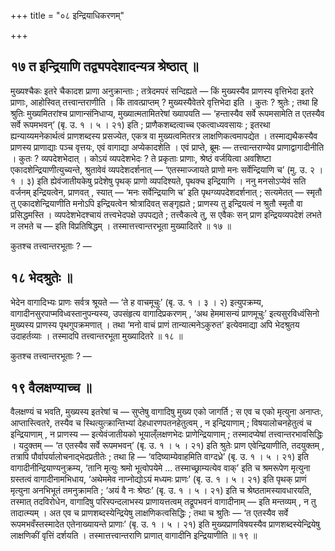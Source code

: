 +++
title = "०८ इन्द्रियाधिकरणम्"

+++

## १७ त इन्द्रियाणि तद्व्यपदेशादन्यत्र श्रेष्ठात् ॥

मुख्यश्चैकः इतरे चैकादश प्राणा अनुक्रान्ताः ; तत्रेदमपरं सन्दिह्यते — किं मुख्यस्यैव प्राणस्य वृत्तिभेदा इतरे प्राणाः, आहोस्वित् तत्त्वान्तराणीति । किं तावत्प्राप्तम् ? मुख्यस्यैवेतरे वृत्तिभेदा इति । कुतः ? श्रुतेः ; तथा हि श्रुतिः मुख्यमितरांश्च प्राणान्संनिधाप्य, मुख्यात्मतामितरेषां ख्यापयति — ‘हन्तास्यैव सर्वे रूपमसामेति त एतस्यैव सर्वे रूपमभवन्’ (बृ. उ. १ । ५ । २१) इति ; प्राणैकशब्दत्वाच्च एकत्वाध्यवसायः ; इतरथा ह्यन्याय्यमनेकार्थत्वं प्राणशब्दस्य प्रसज्येत, एकत्र वा मुख्यत्वमितरत्र लाक्षणिकत्वमापद्येत । तस्माद्यथैकस्यैव प्राणस्य प्राणाद्याः पञ्च वृत्तयः, एवं वागाद्या अप्येकादशेति । एवं प्राप्ते, ब्रूमः — तत्त्वान्तराण्येव प्राणाद्वागादीनीति । कुतः ? व्यपदेशभेदात् । कोऽयं व्यपदेशभेदः ? ते प्रकृताः प्राणाः, श्रेष्ठं वर्जयित्वा अवशिष्टा एकादशेन्द्रियाणीत्युच्यन्ते, श्रुतावेवं व्यपदेशदर्शनात् — ‘एतस्माज्जायते प्राणो मनः सर्वेन्द्रियाणि च’ (मु. उ. २ । १ । ३) इति ह्येवंजातीयकेषु प्रदेशेषु पृथक् प्राणो व्यपदिश्यते, पृथक्च इन्द्रियाणि । ननु मनसोऽप्येवं सति वर्जनम् इन्द्रियत्वेन, प्राणवत् , स्यात् — ‘मनः सर्वेन्द्रियाणि च’ इति पृथग्व्यपदेशदर्शनात् ; सत्यमेतत् — स्मृतौ तु एकादशेन्द्रियाणीति मनोऽपि इन्द्रियत्वेन श्रोत्रादिवत् सङ्गृह्यते ; प्राणस्य तु इन्द्रियत्वं न श्रुतौ स्मृतौ वा प्रसिद्धमस्ति । व्यपदेशभेदश्चायं तत्त्वभेदपक्षे उपपद्यते ; तत्त्वैकत्वे तु, स एवैकः सन् प्राण इन्द्रियव्यपदेशं लभते न लभते च — इति विप्रतिषिद्धम् । तस्मात्तत्त्वान्तरभूता मुख्यादितरे ॥ १७ ॥

कुतश्च तत्त्वान्तरभूताः ? —

## १८ भेदश्रुतेः ॥

भेदेन वागादिभ्यः प्राणः सर्वत्र श्रूयते — ‘ते ह वाचमूचुः’ (बृ. उ. १ । ३ । २) इत्युपक्रम्य, वागादीनसुरपाप्मविध्वस्तानुपन्यस्य, उपसंहृत्य वागादिप्रकरणम् , ‘अथ हेममासन्यं प्राणमूचुः’ इत्यसुरविध्वंसिनो मुख्यस्य प्राणस्य पृथगुपक्रमणात् । तथा ‘मनो वाचं प्राणं तान्यात्मनेऽकुरुत’ इत्येवमाद्या अपि भेदश्रुतय उदाहर्तव्याः । तस्मादपि तत्त्वान्तरभूता मुख्यादितरे ॥ १८ ॥

कुतश्च तत्त्वान्तरभूताः ? —

## १९ वैलक्षण्याच्च ॥

वैलक्षण्यं च भवति, मुख्यस्य इतरेषां च — सुप्तेषु वागादिषु मुख्य एको जागर्ति ; स एव च एको मृत्युना अनाप्तः, आप्तास्त्वितरे, तस्यैव च स्थित्युत्क्रान्तिभ्यां देहधारणपतनहेतुत्वम् , न इन्द्रियाणाम् ; विषयालोचनहेतुत्वं च इन्द्रियाणाम् , न प्राणस्य — इत्येवंजातीयको भूयाल्ँलक्षणभेदः प्राणेन्द्रियाणाम् ; तस्मादप्येषां तत्त्वान्तरभावसिद्धिः । यदुक्तम् — ‘त एतस्यैव सर्वे रूपमभवन्’ (बृ. उ. १ । ५ । २१) इति श्रुतेः प्राण एवेन्द्रियाणीति, तदयुक्तम् , तत्रापि पौर्वापर्यालोचनाद्भेदप्रतीतेः ; तथा हि — ‘वदिष्याम्येवाहमिति वाग्दध्रे’ (बृ. उ. १ । ५ । २१) इति वागादीनीन्द्रियाण्यनुक्रम्य, ‘तानि मृत्युः श्रमो भूत्वोपयेमे ... तस्माच्छ्राम्यत्येव वाक्’ इति च श्रमरूपेण मृत्युना ग्रस्तत्वं वागादीनामभिधाय, ‘अथेममेव नाप्नोद्योऽयं मध्यमः प्राणः’ (बृ. उ. १ । ५ । २१) इति पृथक् प्राणं मृत्युना अनभिभूतं तमनुक्रामति ; ‘अयं वै नः श्रेष्ठः’ (बृ. उ. १ । ५ । २१) इति च श्रेष्ठतामस्यावधारयति, तस्मात् तदविरोधेन, वागादिषु परिस्पन्दलाभस्य प्राणायत्तत्वम् तद्रूपभवनं वागादीनाम् — इति मन्तव्यम् , न तु तादात्म्यम् । अत एव च प्राणशब्दस्येन्द्रियेषु लाक्षणिकत्वसिद्धिः ; तथा च श्रुतिः — ‘त एतस्यैव सर्वे रूपमभवँस्तस्मादेत एतेनाख्यायन्ते प्राणाः’ (बृ. उ. १ । ५ । २१) इति मुख्यप्राणविषयस्यैव प्राणशब्दस्येन्द्रियेषु लाक्षणिकीं वृत्तिं दर्शयति । तस्मात्तत्त्वान्तराणि प्राणात् वागादीनि इन्द्रियाणीति ॥ १९ ॥
